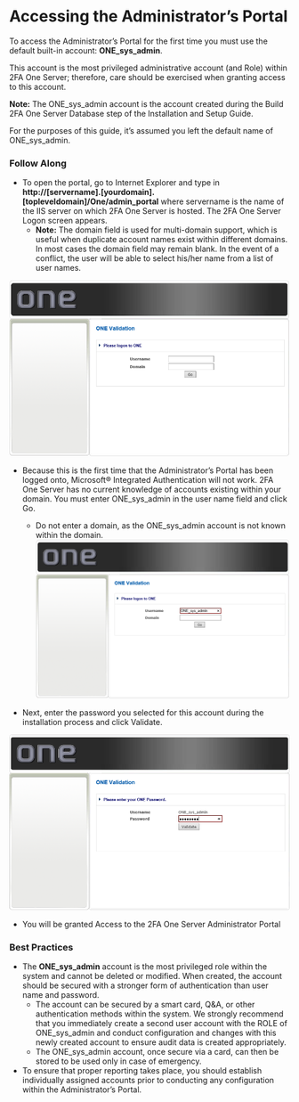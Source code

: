 # Accessing the Administrator’s Portal

To access the Administrator’s Portal for the first time you must use the default built-in account: **ONE_sys_admin**. 

This account is the most privileged administrative account (and Role) within 2FA One Server; therefore, care should be exercised when granting access to this account.

**Note:** The ONE_sys_admin account is the account created during the Build 2FA One Server Database step of the Installation and Setup Guide. 

For the purposes of this guide, it’s assumed you left the default name of ONE_sys_admin.

### Follow Along

* To open the portal, go to Internet Explorer and type in **http://[servername].[yourdomain].[topleveldomain]/One/admin_portal** where servername is the name of the IIS server on which 2FA One Server is hosted. The 2FA One Server Logon screen appears.
  * ****Note:**** The domain field is used for multi-domain support, which is useful when duplicate account names exist within different domains. In most cases the domain field may remain blank. In the event of a conflict, the user will be able to select his/her name from a list of user names.

![Open The Portal](images/oneValidationPortal.png)

* Because this is the first time that the Administrator’s Portal has been logged onto, Microsoft® Integrated Authentication will not work. 2FA One Server has no current knowledge of accounts existing within your domain. You must enter ONE_sys_admin in the user name field and click Go.
  * Do not enter a domain, as the ONE_sys_admin account is not known within the domain.
![ONE_sys_admin Validation](images/oneValidationAdmin.png)

* Next, enter the password you selected for this account during the installation process and click Validate.

![ONE_sys_admin Password](images/oneValidationPassword.png)

* You will be granted Access to the 2FA One Server Administrator Portal


### Best Practices
* The **ONE_sys_admin** account is the most privileged role within the system and cannot be deleted or modified.  When created, the account should be secured with a stronger form of authentication than user name and password. 
  * The account can be secured by a smart card, Q&A, or other authentication methods within the system. We strongly recommend that you immediately create a second user account with the ROLE of ONE_sys_admin and conduct configuration and changes with this newly created account to ensure audit data is created appropriately.
  * The ONE_sys_admin account, once secure via a card, can then be stored to be used only in case of emergency.
* To ensure that proper reporting takes place, you should establish individually assigned accounts prior to conducting any configuration within the Administrator’s Portal. 


